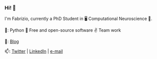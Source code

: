 ### Hi! 👋

I'm Fabrizio, currently a PhD Student in 🖥️ Computational Neuroscience 🧠.

🧡: Python 🐍  Free and open-source software :v: Team work

📝: [Blog](https://fabridamicelli.github.io/blog/)

📫: [Twitter](https://twitter.com/fabridamicelli) | [LinkedIn](https://www.linkedin.com/in/fabridamicelli) | [e-mail](mailto:fabridamicelli@gmail.com)

<!--
**fabridamicelli/fabridamicelli** is a ✨ _special_ ✨ repository because its `README.md` (this file) appears on your GitHub profile.

Here are some ideas to get you started:

- 🔭 I’m currently working on ...
- 🌱 I’m currently learning ...
- 👯 I’m looking to collaborate on ...
- 🤔 I’m looking for help with ...
- 💬 Ask me about ...
- 📫 How to reach me: ...
- 😄 Pronouns: ...
- ⚡ Fun fact: ...
-->
